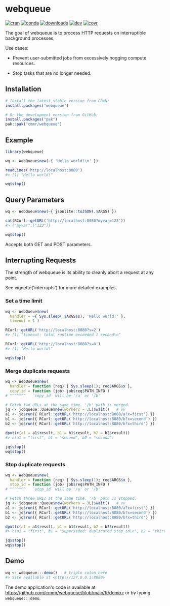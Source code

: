 
# webqueue

<!-- badges: start -->
[![cran](https://www.r-pkg.org/badges/version/webqueue)](https://CRAN.R-project.org/package=webqueue)
[![conda](https://anaconda.org/conda-forge/r-webqueue/badges/version.svg)](https://anaconda.org/conda-forge/r-webqueue)
[![downloads](https://cranlogs.r-pkg.org/badges/grand-total/webqueue)](https://cranlogs.r-pkg.org/)
[![dev](https://github.com/cmmr/webqueue/actions/workflows/R-CMD-check.yaml/badge.svg)](https://github.com/cmmr/webqueue/actions/workflows/R-CMD-check.yaml)
[![covr](https://codecov.io/gh/cmmr/webqueue/graph/badge.svg)](https://app.codecov.io/gh/cmmr/webqueue)
<!-- badges: end -->


The goal of webqueue is to process HTTP requests on interruptible background processes.

Use cases:

* Prevent user-submitted jobs from excessively hogging compute resources.

* Stop tasks that are no longer needed.




## Installation

```r
# Install the latest stable version from CRAN:
install.packages("webqueue")

# Or the development version from GitHub:
install.packages("pak")
pak::pak("cmmr/webqueue")
```


## Example

```r
library(webqueue)

wq <- WebQueue$new(~{ 'Hello world!\n' })

readLines('http://localhost:8080')
#> [1] "Hello world!"

wq$stop()
```


## Query Parameters

```r
wq <- WebQueue$new(~{ jsonlite::toJSON(.$ARGS) })

cat(RCurl::getURL('http://localhost:8080?myvar=123'))
#> {"myvar":["123"]}

wq$stop()
```

Accepts both GET and POST parameters.



## Interrupting Requests

The strength of webqueue is its ability to cleanly abort a request at any point.

See vignette('interrupts') for more detailed examples.


### Set a time limit

```r
wq <- WebQueue$new(
  handler = ~{ Sys.sleep(.$ARGS$s); 'Hello world!' }, 
  timeout = 1 )

RCurl::getURL('http://localhost:8080?s=2')
#> [1] "timeout: total runtime exceeded 1 second\n"

RCurl::getURL('http://localhost:8080?s=0')
#> [1] "Hello world!"

wq$stop()
```



### Merge duplicate requests

```r
wq <- WebQueue$new(
  handler = function (req) { Sys.sleep(1); req$ARGS$x }, 
  copy_id = function (job) job$req$PATH_INFO )
# ^^^^^^^   `copy_id` will be '/a' or '/b'

# Fetch two URLs at the same time. '/b' path is merged.
jq <- jobqueue::Queue$new(workers = 3L)$wait()   # vv
a1 <- jq$run({ RCurl::getURL('http://localhost:8080/a?x=first') })
b1 <- jq$run({ RCurl::getURL('http://localhost:8080/b?x=second') })
b2 <- jq$run({ RCurl::getURL('http://localhost:8080/b?x=third') })

dput(c(a1 = a1$result, b1 = b1$result, b2 = b2$result))
#> c(a1 = "first", b1 = "second", b2 = "second")

jq$stop()
wq$stop()
```


### Stop duplicate requests
```r
wq <- WebQueue$new(
  handler = function (req) { Sys.sleep(1); req$ARGS$x }, 
  stop_id = function (job) job$req$PATH_INFO )
# ^^^^^^^   `stop_id` will be '/a' or '/b'

# Fetch three URLs at the same time. '/b' path is stopped.
jq <- jobqueue::Queue$new(workers = 3L)$wait()   # vv
a1 <- jq$run({ RCurl::getURL('http://localhost:8080/a?x=first') })
b1 <- jq$run({ RCurl::getURL('http://localhost:8080/b?x=second') })
b2 <- jq$run({ RCurl::getURL('http://localhost:8080/b?x=third') })

dput(c(a1 = a1$result, b1 = b1$result, b2 = b2$result))
#> c(a1 = "first", b1 = "superseded: duplicated stop_id\n", b2 = "third")

jq$stop()
wq$stop()
```


## Demo

```r
wq <- webqueue:::demo()   # triple colon here
#> Site available at <http://127.0.0.1:8080>
```
The demo application's code is available at https://github.com/cmmr/webqueue/blob/main/R/demo.r or by typing `webqueue:::demo`.


